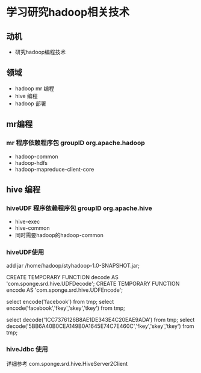 学习研究hadoop相关技术
======================

## 动机

* 研究hadoop编程技术

## 领域

* hadoop mr 编程
* hive 编程
* hadoop  部署

## mr编程

### mr 程序依赖程序包 groupID org.apache.hadoop
* hadoop-common
* hadoop-hdfs
* hadoop-mapreduce-client-core

## hive 编程

### hiveUDF 程序依赖程序包 groupID org.apache.hive
* hive-exec
* hive-common
* 同时需要hadoop的hadoop-common
### hiveUDF使用
  add jar /home/hadoop/styhadoop-1.0-SNAPSHOT.jar;

  CREATE TEMPORARY FUNCTION decode AS 'com.sponge.srd.hive.UDFDecode';
  CREATE TEMPORARY FUNCTION encode AS 'com.sponge.srd.hive.UDFEncode';


  select encode('facebook') from tmp;
  select encode('facebook','fkey','skey','tkey') from tmp;

  select decode('1CC7376126B8AE1DE343E4C20EAE9ADA') from tmp;
  select decode('5BB6A40B0CEA149B0A1645E74C7E460C','fkey','skey','tkey') from tmp;
### hiveJdbc 使用
  详细参考 com.sponge.srd.hive.HiveServer2Client
